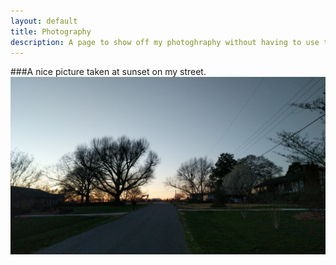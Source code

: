 ```yaml
---
layout: default
title: Photography
description: A page to show off my photoghraphy without having to use that awful app :)
---
```


###A nice picture taken at sunset on my street.
![Sunset on my street](IMG_20190305_183742.jpg)